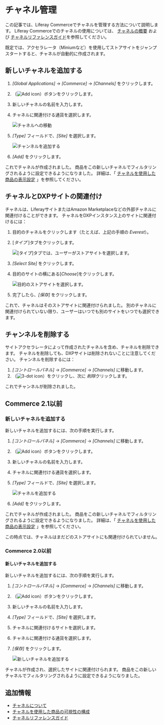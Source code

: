 # チャネル管理

この記事では、Liferay Commerceでチャネルを管理する方法について説明します。 Liferay Commerceでのチャネルの使用については、 [チャネルの概要](./introduction-to-channels.md) および [チャネルリファレンスガイド](./channels-reference-guide.md)を参照してください。

既定では、アクセラレータ（Miniumなど）を使用してストアサイトをジャンプスタートすると、チャネルが自動的に作成されます。

## 新しいチャネルを追加する

1.  *[Global Applications]* → *[Commerce]* → *[Channels]* をクリックします。

2.  （![Add icon](../../images/icon-add.png)）ボタンをクリックします。

3.  新しいチャネルの名前を入力します。

4.  チャネルに関連付ける通貨を選択します。

    ![チャネルへの移動](./managing-channels/images/01.png)

5.  *[Type]* フィールドで、*[Site]* を選択します。

    ![チャンネルを追加する](./managing-channels/images/02.png)

6.  *[Add]* をクリックします。

これでチャネルが作成されました。 商品をこの新しいチャネルでフィルタリングされるように設定できるようになりました。 詳細は、「 [チャネルを使用した商品の表示設定](./configuring-product-visibility-using-channels.md) 」を参照してください。

## チャネルとDXPサイトの関連付け

チャネルは、LiferayサイトまたはAmazon Marketplaceなどの外部チャネルに関連付けることができます。 チャネルをDXPインスタンス上のサイトに関連付けるには：

1.  目的のチャネルをクリックします（たとえば、上記の手順の *Everest*）。

2.  [*タイプ* ]タブをクリックします。

    ![[タイプ]タブでは、ユーザーがストアサイトを選択します。](./managing-channels/images/03.png)

3.  *[Select Site]* をクリックします。

4.  目的のサイトの横にある[*Choose*]をクリックします。

    ![目的のストアサイトを選択します。](./managing-channels/images/04.png)

5.  完了したら、*[保存]* をクリックします。

これで、チャネルはそのストアサイトに関連付けられました。 別のチャネルに関連付けられていない限り、ユーザーはいつでも別のサイトをいつでも選択できます。

## チャンネルを削除する

サイトアクセラレータによって作成されたチャネルを含め、チャネルを削除できます。 チャネルを削除しても、DXPサイトは削除されないことに注意してください。 チャンネルを削除するには：

1.  *[コントロールパネル]* → *[Commerce]* → *[Channels]* に移動します。
2.  （![3-dot icon](../../images/icon-actions.png)）をクリックし、次に *削除*クリックします。

これでチャンネルが削除されました。

## Commerce 2.1以前

### 新しいチャネルを追加する

新しいチャネルを追加するには、次の手順を実行します。

1.  *[コントロールパネル]* → *[Commerce]* → *[Channels]* に移動します。

2.  （![Add icon](../../images/icon-add.png)）ボタンをクリックします。

3.  新しいチャネルの名前を入力します。

4.  チャネルに関連付ける通貨を選択します。

5.  *[Type]* フィールドで、*[Site]* を選択します。

    ![チャネルを追加する](./managing-channels/images/02.png)

6.  *[Add]* をクリックします。

これでチャネルが作成されました。 商品をこの新しいチャネルでフィルタリングされるように設定できるようになりました。 詳細は、「 [チャネルを使用した商品の表示設定](./configuring-product-visibility-using-channels.md) 」を参照してください。

この時点では、チャネルはまだどのストアサイトにも関連付けられていません。

### Commerce 2.0以前

#### 新しいチャネルを追加する

新しいチャネルを追加するには、次の手順を実行します。

1.  *[コントロールパネル]* → *[Commerce]* → *[Channels]* に移動します。

2.  （![Add icon](../../images/icon-add.png)）ボタンをクリックします。

3.  新しいチャネルの名前を入力します。

4.  *[Type]* フィールドで、*[Site]* を選択します。

5.  チャネルに関連付けるサイトを選択します。

6.  チャネルに関連付ける通貨を選択します。

7.  *[保存]* をクリックします。

    ![新しいチャネルを追加する](./managing-channels/images/01.png)

チャネルが作成され、選択したサイトに関連付けられます。 商品をこの新しいチャネルでフィルタリングされるように設定できるようになりました。

## 追加情報

  - [チャネルについて](./introduction-to-channels.md)
  - [チャネルを使用した商品の可視性の構成](./configuring-product-visibility-using-channels.md)
  - [チャネルリファレンスガイド](./channels-reference-guide.md)
